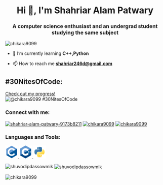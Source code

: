 <h1 align="center">Hi 👋, I'm Shahriar Alam Patwary</h1>
<h3 align="center">A computer science enthusiast and an undergrad student studying the same subject</h3>

<p align="left"> <img src="https://komarev.com/ghpvc/?username=chikara9099&label=Profile%20views&color=0e75b6&style=flat" alt="chikara9099" /> </p>

- 🌱 I’m currently learning **C++,Python**

- 📫 How to reach me **shahriar246d@gmail.com**
## #30NitesOfCode:
  [Check out my progress!](https://www.codedex.io/@chikara9099/30-nites-of-code)  
  ![@chikara9099 #30NitesOfCode](https://www.codedex.io/api/petStatus?user=chikara9099)
<h3 align="left">Connect with me:</h3>
<p align="left">
<a href="https://linkedin.com/in/shahriar-alam-patwary-9173b8211" target="blank"><img align="center" src="https://raw.githubusercontent.com/rahuldkjain/github-profile-readme-generator/master/src/images/icons/Social/linked-in-alt.svg" alt="shahriar-alam-patwary-9173b8211" height="30" width="40" /></a>
<a href="https://codeforces.com/profile/chikara9099" target="blank"><img align="center" src="https://raw.githubusercontent.com/rahuldkjain/github-profile-readme-generator/master/src/images/icons/Social/codeforces.svg" alt="chikara9099" height="30" width="40" /></a>
<a href="https://www.leetcode.com/chikara9099" target="blank"><img align="center" src="https://raw.githubusercontent.com/rahuldkjain/github-profile-readme-generator/master/src/images/icons/Social/leet-code.svg" alt="chikara9099" height="30" width="40" /></a>
</p>

<h3 align="left">Languages and Tools:</h3>
<p align="left"> <a href="https://www.cprogramming.com/" target="_blank" rel="noreferrer"> <img src="https://raw.githubusercontent.com/devicons/devicon/master/icons/c/c-original.svg" alt="c" width="40" height="40"/> </a> <a href="https://www.w3schools.com/cpp/" target="_blank" rel="noreferrer"> <img src="https://raw.githubusercontent.com/devicons/devicon/master/icons/cplusplus/cplusplus-original.svg" alt="cplusplus" width="40" height="40"/> </a> <a href="https://www.python.org" target="_blank" rel="noreferrer"> <img src="https://raw.githubusercontent.com/devicons/devicon/master/icons/python/python-original.svg" alt="python" width="40" height="40"/> </a> </p>
<p><img align="left"
        src="https://github-readme-stats.vercel.app/api/top-langs?username=chikara9099&show_icons=true&locale=en&layout=compact"
        alt="shuvodipdassowmik" /></p>

<p>&nbsp;<img align="center"
        src="https://github-readme-stats.vercel.app/api?username=chikara9099&show_icons=true&locale=en"
        alt="shuvodipdassowmik" /></p>
<p><img align="center" src="https://github-readme-streak-stats.herokuapp.com/?user=chikara9099&" alt="chikara9099" /></p>
